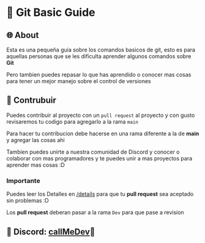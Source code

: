 # 🌿 Git Basic Guide

## 🌐 About

Esta es una pequeña guia sobre los comandos basicos de git, esto es para aquellas personas que se les dificulta aprender algunos comandos sobre **Git**

Pero tambien puedes repasar lo que has aprendido o conocer mas cosas para tener un mejor manejo sobre el control de versiones

## 🔧 Contrubuir

Puedes contribuir al proyecto con un `pull request` al proyecto y con gusto revisaremos tu codigo para agregarlo a la rama `main`

Para hacer tu contribucion debe hacerse en una rama diferente a la de **main** y agregar las cosas ahi

Tambien puedes unirte a nuestra comunidad de Discord y conocer o colaborar con mas programadores y te puedes unir a mas proyectos para aprender mas cosas :D

### Importante

Puedes leer los Detalles en [/details](./DETAILS.md) para que tu **pull request** sea aceptado sin problemas :D

Los **pull request** deberan pasar a la rama `Dev` para que pase a revision

## 🚀 Discord: [callMeDev](https://discord.gg/RTdXPfbz3K)🌟
